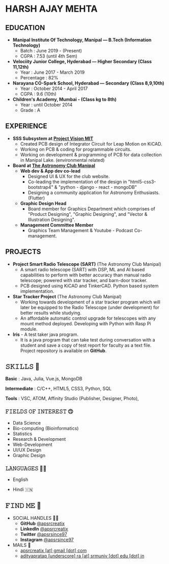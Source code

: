 # HARSH AJAY MEHTA

## EDUCATION

- **Manipal Institute Of Technology, Manipal — B.Tech (Information Technology)** 
  - Batch :  June 2019 - (Present)
  - CGPA : 7.53 (until 4th Sem)
- **Velociity Junior College, Hyderabad — Higher Secondary (Class 11,12th)**
   - Year : June 2017 - March 2019
   - Percentage : 82%
- **Narayana CO-Spark School, Hyderabad — Secondary (Class 8,9,10th)**
   - Year : October 2014 - April 2017
   - CGPA : 9.6 (10th)
- **Children's Academy, Mumbai - (Class kg to 8th)**
   - Year : until October 2014
   - Grade : A

## EXPERIENCE

- **SSS Subsystem at [Project Vision MIT](https://www.linkedin.com/company/project-vision-mit/)**
  - Created PCB design of Integrator Circuit for Leap Motion on KiCAD.
  - Working on PCB & coding for programmable circuits.
  - Working on development & programming of PCB for data collection in Manipal Lake. (environmental related)
- **Board at [The Astronomy Club Manipal](https://www.linkedin.com/company/the-astronomy-club-manipal/)**
  - **Web dev & App dev co-lead**
    - Designed UI & UX for the club website.
    - Co-leading the implementation of the design in "html5-css3-bootstrap4" & "python - django - react - mongoDB"
    - Designing a community application for Astronomy Enthusiasts. (Flutter)
  - **Graphic Design Head**
    - Board member for Graphics Department which comprises of "Product Designing", "Graphic Designing", and "Vector & Illustration Designing".
  - **Management Committee Member**
    - Graphics Team Management & Youtube - Podcast Co-management.

## PROJECTS

- **Project Smart Radio Telescope (SART)** (The Astronomy Club Manipal)
    - A smart radio telescope (SART) with DSP, ML and AI based capabilities to perform with better accuracy than manual radio telescope; powered with star tracker, and barn-door tracker.
    - PCB designed using KiCAD and TinkerCAD. Python based system implementation.
- **Star Tracker Project** (The Astronomy Club Manipal)
    - Working towards development of a star tracker program which will later be equipped to the Radio Telescope (under development) for better results while studying.
    - An affordable automatic control upgrade for telescopes with any mount method deployed. Developing with Python with Rasp Pi module.
- **Iris** - A test taker java program. 
  - It is a java program that can take test during conversation with a student and save a copy of test report for faculty as a text file.
    Project repository is available on **GitHub**.

## 𝚂𝙺𝙸𝙻𝙻𝚂  🤹

**Basic** : Java, Julia, Vue.js, MongoDB

**Intermediate** : C/C++, HTML5, CSS3, Python, SQL

**Tools** :  VSC, ATOM, Affinity Studio (Publisher, Designer, Photo), 

### 𝙵𝙸𝙴𝙻𝙳𝚂 𝙾𝙵 𝙸𝙽𝚃𝙴𝚁𝙴𝚂𝚃 🙃

- Data Science
- Bio-computing (Bioinformatics)
- Statistics
- Research & Development
- Web-Development
- UI/UX Design
- Graphic Design


### 𝙻𝙰𝙽𝙶𝚄𝙰𝙶𝙴𝚂  ✍🏼

- English 

- Hindi 🇮🇳

## 𝙵𝙸𝙽𝙳 𝙼𝙴 🌇

- SOCIAL HANDLES 🤝🏼
  - **GitHub**        [@apsrcreatix](https://www.github.com/apsrcreatix)
  - **LinkedIn**     [@apsrcreatix](https://www.linkedin.com/apsrcreatix)
  - **Twitter**        [@apsrsince97](https://www.twitter.com/apsrsince97)
  - **Instagram**  [@apsrsince97](https://www.instagram.com/apsrsince97)
- MAILS 📧
  - [apsrcreatix [at] gmail [dot] com](mailto:apsrcreatix@gmail.com)
  - [adityapratap [underscore] ra [at] srmuniv [dot] edu [dot] in](mailto:adityapratap_ra@srmuniv.edu.in)
